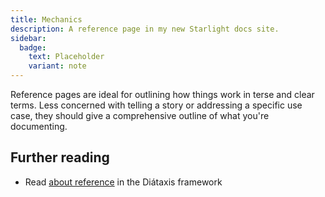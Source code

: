 ```yaml
---
title: Mechanics
description: A reference page in my new Starlight docs site.
sidebar:
  badge:
    text: Placeholder
    variant: note
---
```


Reference pages are ideal for outlining how things work in terse and clear terms.
Less concerned with telling a story or addressing a specific use case, they should give a comprehensive outline of what you're documenting.

## Further reading

- Read [about reference](https://diataxis.fr/reference/) in the Diátaxis framework
